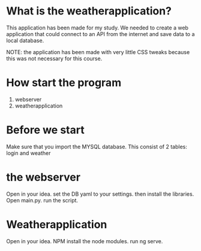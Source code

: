 # What is the weatherapplication?
This application has been made for my study. We needed to create a web application that could 
connect to an API from the internet and save data to a local database.

NOTE: the application has been made with very little CSS tweaks because this was not necessary
for this course. 

# How start the program
1. webserver
2. weatherapplication

# Before we start
Make sure that you import the MYSQL database. This consist of 2 tables: login and weather
# the webserver
Open in your idea. set the DB yaml to your settings. then install the libraries. Open main.py. run the script.
# Weatherapplication
Open in your idea. NPM install the node modules. run ng serve.

